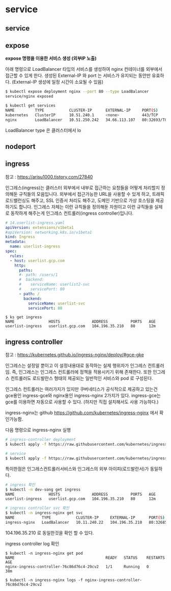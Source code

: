 



# service





## service





## expose



**expose 명령을 이용한 서비스 생성 (외부IP 노출)**

아래 명령으로 LoadBalancer 타입의 서비스를 생성하여 nginx 컨테이너를 외부에서 접근할 수 있게 한다. 생성된 External-IP 와 port 는 서비스가 유지되는 동안만 유효하다. (External-IP 생성에 일정 시간이 소요될 수 있음)

```sh
$ kubectl expose deployment nginx --port 80 --type LoadBalancer
service/nginx exposed

$ kubectl get services
NAME         TYPE           CLUSTER-IP      EXTERNAL-IP     PORT(S)        AGE
kubernetes   ClusterIP      10.51.240.1     <none>          443/TCP        18m
nginx        LoadBalancer   10.51.250.242   34.66.113.107   80:32693/TCP   1m
```



LoadBalancer type 은 클러스터에서 lo









## nodeport



## ingress

참고 : https://arisu1000.tistory.com/27840 

인그레스(ingress)는 클러스터 외부에서 내부로 접근하는 요청들을 어떻게 처리할지 정의해둔 규칙들의 모음입니다. 외부에서 접근가능한 URL을 사용할 수 있게 하고, 트래픽 로드밸런싱도 해주고, SSL 인증서 처리도 해주고, 도메인 기반으로 가상 호스팅을 제공하기도 합니다. 인그레스 자체는 이런 규칙들을 정의해둔 자원이고 이런 규칙들을 실제로 동작하게 해주는게 인그레스 컨트롤러(ingress controller)입니다. 

```yaml
# 14.userlist-ingress.yaml
apiVersion: extensions/v1beta1
#apiVersion: networking.k8s.io/v1beta1
kind: Ingress
metadata:
  name: userlist-ingress
spec:
  rules:
  - host: userlist.gcp.com
    http:
      paths:
      #- path: /users/1
      #  backend:
      #    serviceName: userlist2-svc
      #    servicePort: 80
      - path: /
        backend:
          serviceName: userlist-svc
          servicePort: 80

```



```
$ ks get ingress
NAME               HOSTS              ADDRESS          PORTS   AGE
userlist-ingress   userlist.gcp.com   104.196.35.210   80      12m
```





## ingress controller

참고 :  <https://kubernetes.github.io/ingress-nginx/deploy/#gce-gke>

인그레스는 설정일 뿐이고 이 설정내용대로 동작하는 실제 행위자가 인그레스 컨트롤러임. 즉, 인그레스는 인그레스 컨트롤러에 정책을 적용시키기 위해 존재한다.  또한 인그레스 컨트롤러도 로드발란스 형태의 제공되는 일반적인 서비스와 pod 로 구성된다.

 인그레스 컨트롤러는 여러가지가 있지만 쿠버네티스가 공식적으로 제공하고 있는건 gce용인 ingress-gce와 nginx용인 ingress-nginx 2가지가 있다. ingress-gce는 gce를 이용하면 자동으로 사용할 수 있다. (하지만 직접 설치해서도 사용 가능하다.) 

 ingress-nginx는 github https://github.com/kubernetes/ingress-nginx 에서 확인가능함.

다음 명령으로 ingress-nginx 실행

```sh
# ingress-controller deployment
$ kubectl apply -f https://raw.githubusercontent.com/kubernetes/ingress-nginx/master/deploy/mandatory.yaml

# service
$ kubectl apply -f https://raw.githubusercontent.com/kubernetes/ingress-nginx/master/deploy/static/provider/cloud-generic.yaml
```



 특이한점은 인그레스컨트롤러서비스와 인그레스의 외부 아이피(로드발란서)가 동일하다.

```sh
# ingress 확인
$ kubectl -n dev-song get ingress
NAME               HOSTS              ADDRESS          PORTS   AGE
userlist-ingress   userlist.gcp.com   104.196.35.210   80      12m

# ingress controller svc 확인
$ kubectl -n ingress-nginx get svc
NAME            TYPE           CLUSTER-IP     EXTERNAL-IP      PORT(S)                      AGE
ingress-nginx   LoadBalancer   10.11.240.22   104.196.35.210   80:32685/TCP,443:30592/TCP   33m


```

104.196.35.210 로 동일한것을 확인 할 수 있다.



ingress controller log 확인

```
$ kubectl -n ingress-nginx get pod
NAME                                        READY   STATUS    RESTARTS   AGE
nginx-ingress-controller-76c86d76c4-29cv2   1/1     Running   0          38m

$ kubectl -n ingress-nginx logs -f nginx-ingress-controller-76c86d76c4-29cv2
```





